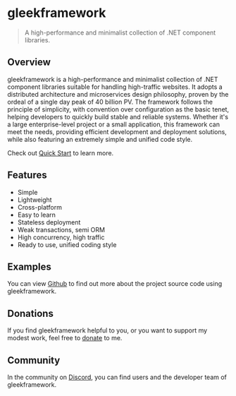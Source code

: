 # gleekframework

> A high-performance and minimalist collection of .NET component libraries.

## Overview

gleekframework is a high-performance and minimalist collection of .NET component libraries suitable for handling high-traffic websites. It adopts a distributed architecture and microservices design philosophy, proven by the ordeal of a single day peak of 40 billion PV. The framework follows the principle of simplicity, with convention over configuration as the basic tenet, helping developers to quickly build stable and reliable systems.
Whether it's a large enterprise-level project or a small application, this framework can meet the needs, providing efficient development and deployment solutions, while also featuring an extremely simple and unified code style.

Check out [Quick Start](/docs/zh-cn/quickstart.md) to learn more.

## Features

- Simple
- Lightweight
- Cross-platform
- Easy to learn
- Stateless deployment
- Weak transactions, semi ORM
- High concurrency, high traffic
- Ready to use, unified coding style

## Examples

You can view [Github](https://github.com/tingli1991/com.gleekframework) to find out more about the project source code using gleekframework.

## Donations

If you find gleekframework helpful to you, or you want to support my modest work, feel free to [donate](https://github.com/tingli1991/donate) to me.

## Community

In the community on [Discord](https://discord.gg/mJbaYqfe), you can find users and the developer team of gleekframework.
